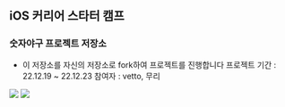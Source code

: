 ## iOS 커리어 스타터 캠프

### 숫자야구 프로젝트 저장소

- 이 저장소를 자신의 저장소로 fork하여 프로젝트를 진행합니다
프로젝트 기간 : 22.12.19 ~ 22.12.23
참여자 : vetto, 무리

<img src=https://github.com/parkmuri/ios-number-baseball/blob/step1/baseballGame_step1.drawio%20(1).png>
<img src=https://github.com/parkmuri/ios-number-baseball/blob/step1/baseballGame_step2.drawio%20(1).png>
